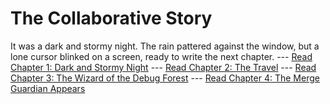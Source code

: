 # The Collaborative Story
It was a dark and stormy night. The rain pattered against the window, but a lone cursor blinked on a screen, ready to write the next chapter.
--- [Read Chapter 1: Dark and Stormy Night](chapter_1.py)
--- [Read Chapter 2: The Travel](chapter_2.py)
--- [Read Chapter 3: The Wizard of the Debug Forest](Chapter_3.py)
--- [Read Chapter 4: The Merge Guardian Appears](chapter_4.py)

